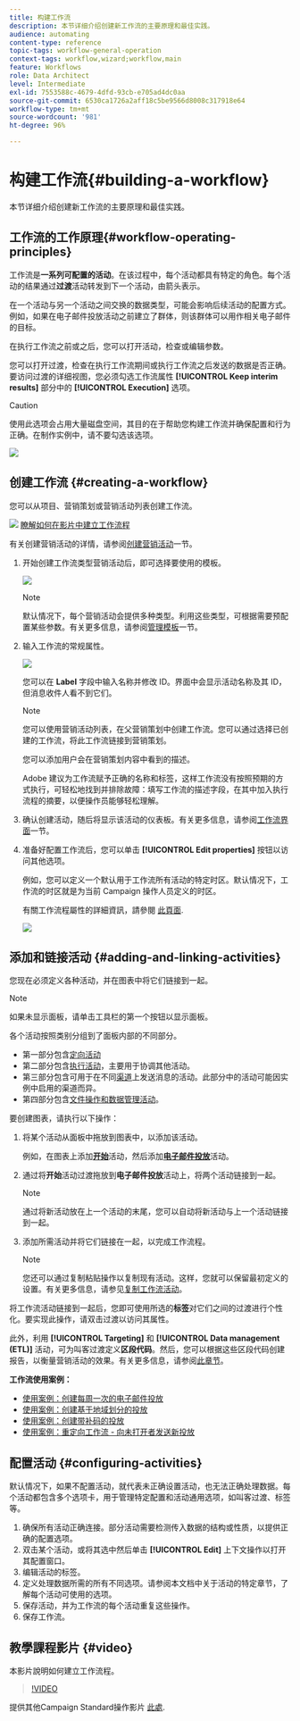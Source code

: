 ```yaml
---
title: 构建工作流
description: 本节详细介绍创建新工作流的主要原理和最佳实践。
audience: automating
content-type: reference
topic-tags: workflow-general-operation
context-tags: workflow,wizard;workflow,main
feature: Workflows
role: Data Architect
level: Intermediate
exl-id: 7553588c-4679-4dfd-93cb-e705ad4dc0aa
source-git-commit: 6530ca1726a2aff18c5be9566d8008c317918e64
workflow-type: tm+mt
source-wordcount: '981'
ht-degree: 96%

---
```


# 构建工作流{#building-a-workflow}

本节详细介绍创建新工作流的主要原理和最佳实践。

## 工作流的工作原理{#workflow-operating-principles}

工作流是&#x200B;**一系列可配置的活动**。在该过程中，每个活动都具有特定的角色。每个活动的结果通过&#x200B;**过渡**&#x200B;活动转发到下一个活动，由箭头表示。

在一个活动与另一个活动之间交换的数据类型，可能会影响后续活动的配置方式。例如，如果在电子邮件投放活动之前建立了群体，则该群体可以用作相关电子邮件的目标。

在执行工作流之前或之后，您可以打开活动，检查或编辑参数。

您可以打开过渡，检查在执行工作流期间或执行工作流之后发送的数据是否正确。要访问过渡的详细视图，您必须勾选工作流属性 **[!UICONTROL Keep interim results]** 部分中的 **[!UICONTROL Execution]** 选项。

>[!CAUTION]
>
>使用此选项会占用大量磁盘空间，其目的在于帮助您构建工作流并确保配置和行为正确。在制作实例中，请不要勾选该选项。

![](assets/workflow_overview.png)

## 创建工作流 {#creating-a-workflow}

您可以从项目、营销策划或营销活动列表创建工作流。

![](assets/do-not-localize/how-to-video.png) [瞭解如何在影片中建立工作流程](#video)

有关创建营销活动的详情，请参阅[创建营销活动](../../start/using/marketing-activities.md#creating-a-marketing-activity)一节。

1. 开始创建工作流类型营销活动后，即可选择要使用的模板。

   ![](assets/workflow_creation_1.png)

   >[!NOTE]
   >
   >默认情况下，每个营销活动会提供多种类型。利用这些类型，可根据需要预配置某些参数。有关更多信息，请参阅[管理模板](../../start/using/marketing-activity-templates.md)一节。

1. 输入工作流的常规属性。

   ![](assets/workflow_creation_2.png)

   您可以在 **Label** 字段中输入名称并修改 ID。界面中会显示活动名称及其 ID，但消息收件人看不到它们。

   >[!NOTE]
   >
   >您可以使用营销活动列表，在父营销策划中创建工作流。您可以通过选择已创建的工作流，将此工作流链接到营销策划。

   您可以添加用户会在营销策划内容中看到的描述。

   Adobe 建议为工作流赋予正确的名称和标签，这样工作流没有按照预期的方式执行，可轻松地找到并排除故障：填写工作流的描述字段，在其中加入执行流程的摘要，以便操作员能够轻松理解。

1. 确认创建活动，随后将显示该活动的仪表板。有关更多信息，请参阅[工作流界面](../../automating/using/workflow-interface.md)一节。

1. 准备好配置工作流后，您可以单击 **[!UICONTROL Edit properties]** 按钮以访问其他选项。

   例如，您可以定义一个默认用于工作流所有活动的特定时区。默认情况下，工作流的时区就是为当前 Campaign 操作人员定义的时区。

   有關工作流程屬性的詳細資訊，請參閱 [此頁面](../../automating/using/managing-execution-options.md).

   ![](assets/workflow_properties.png)

## 添加和链接活动 {#adding-and-linking-activities}

您现在必须定义各种活动，并在图表中将它们链接到一起。

>[!NOTE]
>
>如果未显示面板，请单击工具栏的第一个按钮以显示面板。

各个活动按照类别分组到了面板内部的不同部分。

* 第一部分包含[定向活动](../../automating/using/about-targeting-activities.md)
* 第二部分包含[执行活动](../../automating/using/about-execution-activities.md)，主要用于协调其他活动。
* 第三部分包含可用于在不同[渠道](../../automating/using/about-channel-activities.md)上发送消息的活动。此部分中的活动可能因实例中启用的渠道而异。
* 第四部分包含[文件操作和数据管理活动](../../automating/using/about-data-management-activities.md)。

要创建图表，请执行以下操作：

1. 将某个活动从面板中拖放到图表中，以添加该活动。

   例如，在图表上添加&#x200B;**[开始](../../automating/using/start-and-end.md)**&#x200B;活动，然后添加&#x200B;**[电子邮件投放](../../automating/using/email-delivery.md)**&#x200B;活动。

1. 通过将&#x200B;**开始**&#x200B;活动过渡拖放到&#x200B;**电子邮件投放**&#x200B;活动上，将两个活动链接到一起。

   >[!NOTE]
   >
   >通过将新活动放在上一个活动的末尾，您可以自动将新活动与上一个活动链接到一起。

1. 添加所需活动并将它们链接在一起，以完成工作流程。

   >[!NOTE]
   >
   >您还可以通过复制粘贴操作以复制现有活动。这样，您就可以保留最初定义的设置。有关更多信息，请参见[复制工作流活动](../../automating/using/workflow-interface.md#duplicating-workflow-activities)。

将工作流活动链接到一起后，您即可使用所选的&#x200B;**标签**&#x200B;对它们之间的过渡进行个性化。要实现此操作，请双击过渡以访问其属性。

此外，利用 **[!UICONTROL Targeting]** 和 **[!UICONTROL Data management (ETL)]** 活动，可为叫客过渡定义&#x200B;**区段代码**。然后，您可以根据这些区段代码创建报告，以衡量营销活动的效果。有关更多信息，请参阅[此章节](../../reporting/using/creating-a-report-workflow-segment.md)。

**工作流使用案例：**

* [使用案例：创建每周一次的电子邮件投放](../../automating/using/workflow-weekly-offer.md)
* [使用案例：创建基于地域划分的投放](../../automating/using/workflow-segmentation-location.md)
* [使用案例：创建带补码的投放](../../automating/using/workflow-created-query-with-complement.md)
* [使用案例：重定向工作流 - 向未打开者发送新投放](../../automating/using/workflow-cross-channel-retargeting.md)

## 配置活动 {#configuring-activities}

默认情况下，如果不配置活动，就代表未正确设置活动，也无法正确处理数据。每个活动都包含多个选项卡，用于管理特定配置和活动通用选项，如叫客过渡、标签等。

1. 确保所有活动正确连接。部分活动需要检测传入数据的结构或性质，以提供正确的配置选项。
1. 双击某个活动，或将其选中然后单击 **[!UICONTROL Edit]** 上下文操作以打开其配置窗口。
1. 编辑活动的标签。
1. 定义处理数据所需的所有不同选项。请参阅本文档中关于活动的特定章节，了解每个活动可使用的选项。
1. 保存活动，并为工作流的每个活动重复这些操作。
1. 保存工作流。

## 教學課程影片 {#video}

本影片說明如何建立工作流程。

>[!VIDEO](https://video.tv.adobe.com/v/23937?quality=12)

提供其他Campaign Standard操作影片 [此處](https://experienceleague.adobe.com/docs/campaign-standard-learn/tutorials/overview.html?lang=zh-Hans).
